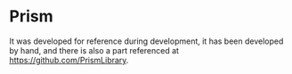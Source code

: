 # Prism
It was developed for reference during development, it has been developed by hand, and there is also a part referenced at https://github.com/PrismLibrary.

